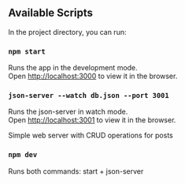 ## Available Scripts

In the project directory, you can run:

### `npm start`

Runs the app in the development mode.\
Open [http://localhost:3000](http://localhost:3000) to view it in the browser.

### `json-server --watch db.json --port 3001`

Runs the json-server in watch mode.\
Open [http://localhost:3001](http://localhost:3001) to view it in the browser.

Simple web server with CRUD operations for posts

### `npm dev`

Runs both commands: start + json-server
